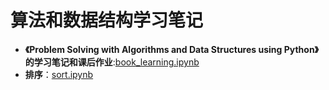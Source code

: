 # 算法和数据结构学习笔记

- **《Problem Solving with Algorithms and Data Structures using Python》 的学习笔记和课后作业**:[book_learning.ipynb](https://github.com/applenob/algorithm_note/blob/master/book_learning.ipynb)
- **排序**：[sort.ipynb](https://github.com/applenob/algorithm_note/blob/master/sort.ipynb)